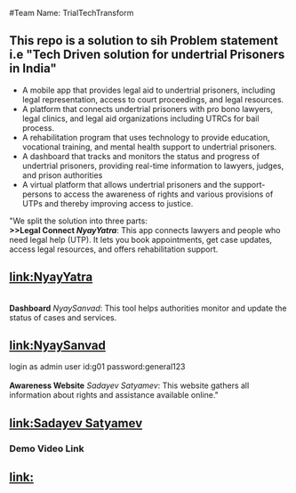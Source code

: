 #Team Name: TrialTechTransform 

<h2> This repo is a solution to sih Problem statement i.e "Tech Driven solution for undertrial Prisoners in India"</h2>
<ul>
  <li>A mobile app that provides legal aid to undertrial prisoners, including legal representation, access to court proceedings, and legal resources. </li> 
<li>A platform that connects undertrial prisoners with pro bono lawyers, legal clinics, and legal aid organizations including UTRCs for bail process.</li> 
<li>A rehabilitation program that uses technology to provide education, vocational training, and mental health support to undertrial prisoners.</li> 
<li>A dashboard that tracks and monitors the status and progress of undertrial prisoners, providing real-time information to lawyers, judges, and prison authorities</li> 
<li>A virtual platform that allows undertrial prisoners and the support-persons to access the awareness of rights and various provisions of UTPs and thereby improving access to justice. 
</li>
</ul>

<p>"We split the solution into three parts:
<br>
<b>>>Legal Connect </bApp<b> <i>NyayYatra</i></b>: This app connects lawyers and people who need legal help (UTP). It lets you book appointments, get case updates, access legal resources, and offers rehabilitation support.
<h2><a href="">link:NyayYatra</a></h2>
<br>
<B>Dashboard</B> <i>NyaySanvad</i>: This tool helps authorities monitor and update the status of cases and services.
<h2><a href="https://nyaysanvad.netlify.app/">link:NyaySanvad</a></h2>
<div>
login as 
admin
user id:g01
password:general123
</div>
<br>
<b>Awareness Website</b> <i>Sadayev Satyamev</i>: This website gathers all information about rights and assistance available online."
<h2><a href="https://creative-pudding-8f2c6e.netlify.app/">link:Sadayev Satyamev</a></h2>
</p>

<h3>Demo Video Link</h3>
<h2><a href="">link:</a></h2>
